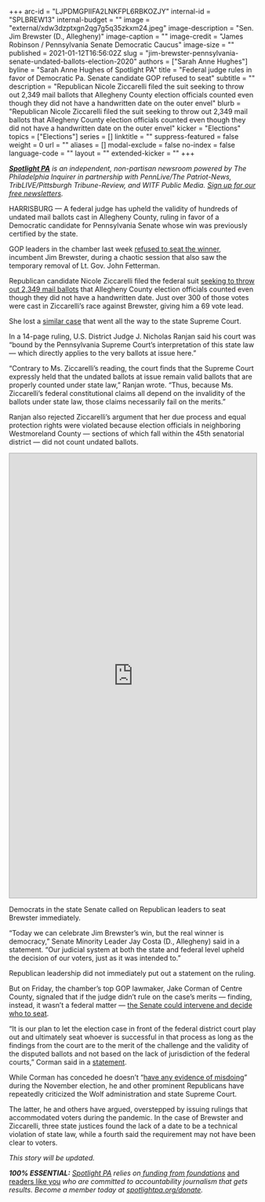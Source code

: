 +++
arc-id = "LJPDMGPIIFA2LNKFPL6RBKOZJY"
internal-id = "SPLBREW13"
internal-budget = ""
image = "external/xdw3dzptxgn2qg7g5q35zkxm24.jpeg"
image-description = "Sen. Jim Brewster (D., Allegheny)"
image-caption = ""
image-credit = "James Robinson / Pennsylvania Senate Democratic Caucus"
image-size = ""
published = 2021-01-12T16:56:02Z
slug = "jim-brewster-pennsylvania-senate-undated-ballots-election-2020"
authors = ["Sarah Anne Hughes"]
byline = "Sarah Anne Hughes of Spotlight PA"
title = "Federal judge rules in favor of Democratic Pa. Senate candidate GOP refused to seat"
subtitle = ""
description = "Republican Nicole Ziccarelli filed the suit seeking to throw out 2,349 mail ballots that Allegheny County election officials counted even though they did not have a handwritten date on the outer envel"
blurb = "Republican Nicole Ziccarelli filed the suit seeking to throw out 2,349 mail ballots that Allegheny County election officials counted even though they did not have a handwritten date on the outer envel"
kicker = "Elections"
topics = ["Elections"]
series = []
linktitle = ""
suppress-featured = false
weight = 0
url = ""
aliases = []
modal-exclude = false
no-index = false
language-code = ""
layout = ""
extended-kicker = ""
+++

<a href="https://www.spotlightpa.org/"><i><b>Spotlight PA</b></i></a><i> is an independent, non-partisan newsroom powered by The Philadelphia Inquirer in partnership with PennLive/The Patriot-News, TribLIVE/Pittsburgh Tribune-Review, and WITF Public Media. </i><a href="https://www.spotlightpa.org/newsletters"><i>Sign up for our free newsletters</i></a><i>.</i>

HARRISBURG — A federal judge has upheld the validity of hundreds of undated mail ballots cast in Allegheny County, ruling in favor of a Democratic candidate for Pennsylvania Senate whose win was previously certified by the state.

GOP leaders in the chamber last week <a href="https://www.spotlightpa.org/news/2021/01/john-fetterman-republican-pennsylvania-senate-removed-jim-brewster/" target=_blank>refused to seat the winner</a>, incumbent Jim Brewster, during a chaotic session that also saw the temporary removal of Lt. Gov. John Fetterman.

Republican candidate Nicole Ziccarelli filed the federal suit <a href="https://www.inquirer.com/politics/election/pennsylvania-mail-ballots-lawsuit-election-ziccarelli-brewster-20201223.html" target=_blank>seeking to throw out 2,349 mail ballots</a> that Allegheny County election officials counted even though they did not have a handwritten date. Just over 300 of those votes were cast in Ziccarelli’s race against Brewster, giving him a 69 vote lead.

She lost a <a href="http://www.pacourts.us/assets/files/setting-7845/file-10686.pdf?cb=77ef5b" target="_blank">similar case</a> that went all the way to the state Supreme Court.

<script src="https://www.spotlightpa.org/embed.js" async></script><div data-spl-embed-version="1" data-spl-src="https://www.spotlightpa.org/embeds/newsletter-covid/"></div>

In a 14-page ruling, U.S. District Judge J. Nicholas Ranjan said his court was “bound by the Pennsylvania Supreme Court’s interpretation of this state law — which directly applies to the very ballots at issue here.”

“Contrary to Ms. Ziccarelli’s reading, the court finds that the Supreme Court expressly held that the undated ballots at issue remain valid ballots that are properly counted under state law,” Ranjan wrote. “Thus, because Ms. Ziccarelli’s federal constitutional claims all depend on the invalidity of the ballots under state law, those claims necessarily fail on the merits.”

Ranjan also rejected Ziccarelli’s argument that her due process and equal protection rights were violated because election officials in neighboring Westmoreland County — sections of which fall within the 45th senatorial district — did not count undated ballots.

<iframe
  src="https://embed.documentcloud.org/documents/20448815-show_temp-1/?embed=1&amp;title=1"
  title="Brewster_Fed_Ruling (Hosted by DocumentCloud)"
  width="100%"
  height="905"
  style="border: 1px solid #aaa;"
  sandbox="allow-scripts allow-same-origin allow-popups allow-forms"
></iframe>

Democrats in the state Senate called on Republican leaders to seat Brewster immediately.

“Today we can celebrate Jim Brewster’s win, but the real winner is democracy,” Senate Minority Leader Jay Costa (D., Allegheny) said in a statement. “Our judicial system at both the state and federal level upheld the decision of our voters, just as it was intended to.”

Republican leadership did not immediately put out a statement on the ruling.

But on Friday, the chamber’s top GOP lawmaker, Jake Corman of Centre County, signaled that if the judge didn’t rule on the case’s merits — finding, instead, it wasn’t a federal matter — <a href="https://twitter.com/DKaplanWTAE/status/1347660818536660997">the Senate could intervene and decide who to seat</a>.

“It is our plan to let the election case in front of the federal district court play out and ultimately seat whoever is successful in that process as long as the findings from the court are to the merit of the challenge and the validity of the disputed ballots and not based on the lack of jurisdiction of the federal courts,” Corman said in a <a href="https://www.senatorcorman.com/2021/01/08/corman-issues-statement-on-filling-the-senate-district-45-seat/" target="_blank">statement</a>.

<script src="https://www.spotlightpa.org/embed.js" async></script><div data-spl-embed-version="1" data-spl-src="https://www.spotlightpa.org/embeds/donate/?teaser_text=Spotlight%20PA%20provides%20essential%2C%20public-service%20journalism%20thanks%20to%20readers%20like%20you.%20Help%20us%20continue%20that%20work."></div>


While Corman has conceded he doesn’t “<a href="https://www.spotlightpa.org/news/2020/11/pennsylvania-election-2020-republican-fraud-cured-late-ballots/">have any evidence of misdoing</a>” during the November election, he and other prominent Republicans have repeatedly criticized the Wolf administration and state Supreme Court.

The latter, he and others have argued, overstepped by issuing rulings that accommodated voters during the pandemic. In the case of Brewster and Ziccarelli, three state justices found the lack of a date to be a technical violation of state law, while a fourth said the requirement may not have been clear to voters.

<i>This story will be updated.</i>

<i><b>100% ESSENTIAL:</b></i><i> </i><a href="https://www.spotlightpa.org/"><i>Spotlight PA</i></a><i> relies on</i><a href="https://www.spotlightpa.org/support"><i> funding from foundations</i></a><i> </i><a href="https://www.spotlightpa.org/support">and readers like you</a><i> who are committed to accountability journalism that gets results. Become a member today at </i><a href="http://checkout.fundjournalism.org/memberform?org_id=spotlightpa&campaign=701f4000000TVuIAAW"><i>spotlightpa.org/donate</i></a><i>.</i>
